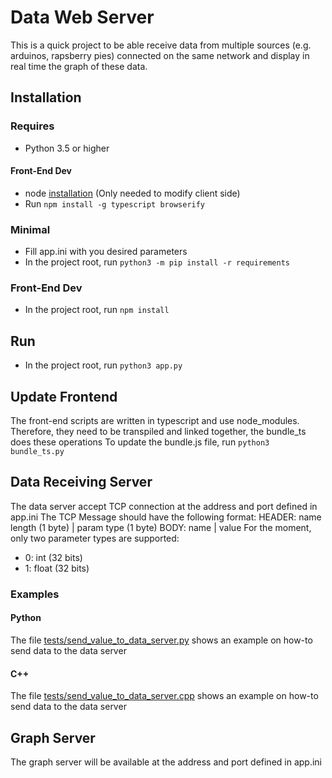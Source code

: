 # Data Web Server
This is a quick project to be able receive data from multiple sources (e.g. arduinos, rapsberry pies) connected on the same network and display in real time the graph of these data.



## Installation
### Requires
* Python 3.5 or higher
#### Front-End Dev
* node [installation](https://nodejs.org/en/download/) (Only needed to modify client side)
* Run ```npm install -g typescript browserify```
### Minimal
* Fill app.ini with you desired parameters
* In the project root, run ```python3 -m pip install -r requirements```
### Front-End Dev
* In the project root, run ```npm install```

## Run
* In the project root, run ```python3 app.py```

## Update Frontend
The front-end scripts are written in typescript and use node_modules.
Therefore, they need to be transpiled and linked together, the bundle_ts does these operations
To update the bundle.js file, run ```python3 bundle_ts.py```

## Data Receiving Server
The data server accept TCP connection at the address and port defined in app.ini
The TCP Message should have the following format:
HEADER: name length (1 byte) | param type (1 byte)
BODY: name | value
For the moment, only two parameter types are supported:
* 0: int (32 bits)
* 1: float  (32 bits)

### Examples
#### Python
The file [tests/send_value_to_data_server.py](tests/send_value_to_data_server.py) shows an example on how-to send data 
to the data server
#### C++
The file [tests/send_value_to_data_server.cpp](tests/send_value_to_data_server.cpp) shows an example on how-to send data 
to the data server

## Graph Server
The graph server will be available at the address and port defined in app.ini
